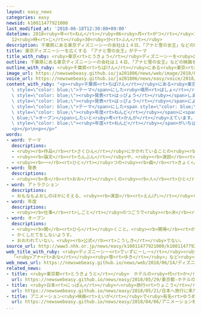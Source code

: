 ```yaml
---
layout: easy_news
categories: easy
newsid: k10011477921000
last_modified_at: '2018-06-18T12:30:00+09:00'
datetime: 2018<ruby>年<rt>ねん</rt></ruby>06<ruby>月<rt>がつ</rt></ruby>18<ruby>日<rt>にち</rt></ruby>
  12<ruby>時<rt>じ</rt></ruby>30<ruby>分<rt>ふん</rt></ruby>
description: 千葉県にある東京ディズニーシーの会社は１４日、「アナと雪の女王」などの映画をテーマにした場所を新しくつくると発表しました。
title: 東京ディズニーシーを広くする　「アナと雪の女王」がテーマ
title_with_ruby: <ruby>東京<rt>とうきょう</rt></ruby>ディズニーシーを<ruby>広<rt>ひろ</rt></ruby>くする　「アナと<ruby>雪<rt>ゆき</rt></ruby>の<ruby>女王<rt>じょおう</rt></ruby>」がテーマ
outline: 千葉県にある東京ディズニーシーの会社は１４日、「アナと雪の女王」などの映画をテーマにした場所を新しくつくると発表しました。
outline_with_ruby: <ruby>千葉県<rt>ちばけん</rt></ruby>にある<ruby>東京<rt>とうきょう</rt></ruby>ディズニーシーの<ruby>会社<rt>かいしゃ</rt></ruby>は<ruby>１４日<rt>じゅうよっか</rt></ruby>、「アナと<ruby>雪<rt>ゆき</rt></ruby>の<ruby>女王<rt>じょおう</rt></ruby>」などの<ruby>映画<rt>えいが</rt></ruby>をテーマにした<ruby>場所<rt>ばしょ</rt></ruby>を<ruby>新<rt>あたら</rt></ruby>しくつくると<ruby>発表<rt>はっぴょう</rt></ruby>しました。
image_url: https://newswebeasy.github.io/ja201806/news/web/image/2018/06/14/K10011477921_1806141706_1806141726_01_02.jpg
voice_url: https://newswebeasy.github.io/ja201806/news/easy/voice/2018/06/18/k10011477921000.mp4
content_with_ruby: "<p><ruby>千葉県<rt>ちばけん</rt></ruby>にある<ruby>東京<rt>とうきょう</rt></ruby>ディズニーシーの<ruby>会社<rt>かいしゃ</rt></ruby>は<ruby>１４日<rt>じゅうよっか</rt></ruby>、「アナと<ruby>雪<rt>ゆき</rt></ruby>の<ruby>女王<rt>じょおう</rt></ruby>」などの<ruby>映画<rt>えいが</rt></ruby>を<span\
  \ style=\"color: blue;\">テーマ</span>にした<ruby>場所<rt>ばしょ</rt></ruby>を<ruby>新<rt>あたら</rt></ruby>しくつくると<span\
  \ style=\"color: blue;\"><ruby>発表<rt>はっぴょう</rt></ruby></span>しました。</p>\n<p><span\
  \ style=\"color: blue;\"><ruby>発表<rt>はっぴょう</rt></ruby></span>によると、<ruby>駐車場<rt>ちゅうしゃじょう</rt></ruby>に<ruby>新<rt>あたら</rt></ruby>しい<ruby>場所<rt>ばしょ</rt></ruby>をつくって、ディズニーシーを<ruby>広<rt>ひろ</rt></ruby>くする<ruby>計画<rt>けいかく</rt></ruby>です。<ruby>新<rt>あたら</rt></ruby>しい<ruby>場所<rt>ばしょ</rt></ruby>には２５００<ruby>億<rt>おく</rt></ruby><ruby>円<rt>えん</rt></ruby>を<ruby>使<rt>つか</rt></ruby>って、３つのディズニーの<ruby>映画<rt>えいが</rt></ruby>を<span\
  \ style=\"color: blue;\">テーマ</span>にした<span style=\"color: blue;\">アトラクション</span>やレストラン、ホテルを<ruby>作<rt>つく</rt></ruby>ります。<ruby>会社<rt>かいしゃ</rt></ruby>は、２０２２<span\
  \ style=\"color: blue;\"><ruby>年度<rt>ねんど</rt></ruby></span>に<span style=\"color:\
  \ blue;\">オープン</span>したいと<ruby>考<rt>かんが</rt></ruby>えています。</p>\n<p>ディズニーランドとディズニーシーに<ruby>来<rt>き</rt></ruby>た<ruby>人<rt>ひと</rt></ruby>は、２０１４<span\
  \ style=\"color: blue;\"><ruby>年度<rt>ねんど</rt></ruby></span>がいちばん<ruby>多<rt>おお</rt></ruby>くて、<ruby>全部<rt>ぜんぶ</rt></ruby>で３１３７<ruby>万<rt>まん</rt></ruby><ruby>人<rt>にん</rt></ruby>でした。しかし、そのあとは<ruby>毎年<rt>まいとし</rt></ruby>３０００<ruby>万<rt>まん</rt></ruby><ruby>人<rt>にん</rt></ruby>ぐらいになっています。<ruby>新<rt>あたら</rt></ruby>しい<ruby>場所<rt>ばしょ</rt></ruby>ができたあとも、<ruby>来<rt>き</rt></ruby>た<ruby>人<rt>ひと</rt></ruby>に<ruby>楽<rt>たの</rt></ruby>しんでほしいと<ruby>会社<rt>かいしゃ</rt></ruby>は<ruby>考<rt>かんが</rt></ruby>えています。</p>\n\
  <p></p>\n<p></p>"
words:
- word: テーマ
  descriptions:
  - <ruby><rb>作品</rb><rt>さくひん</rt></ruby>にかかれていることの<ruby><rb>中心</rb><rt>ちゅうしん</rt></ruby>。また、<ruby><rb>作品</rb><rt>さくひん</rt></ruby>の<ruby><rb>中心</rb><rt>ちゅうしん</rt></ruby>になっている<ruby><rb>考</rb><rt>かんが</rt></ruby>え<ruby><rb>方</rb><rt>かた</rt></ruby>。<ruby><rb>主題</rb><rt>しゅだい</rt></ruby>。
  - <ruby><rb>論文</rb><rt>ろんぶん</rt></ruby>や、<ruby><rb>演説</rb><rt>えんぜつ</rt></ruby>の<ruby><rb>題目</rb><rt>だいもく</rt></ruby>。
  - <ruby><rb>一</rb><rt>ひと</rt></ruby>つの<ruby><rb>曲</rb><rt>きょく</rt></ruby>の<ruby><rb>中心</rb><rt>ちゅうしん</rt></ruby>となっているメロディー。
- word: 発表
  descriptions:
  - <ruby><rb>多</rb><rt>おお</rt></ruby>くの<ruby><rb>人</rb><rt>ひと</rt></ruby>に<ruby><rb>広</rb><rt>ひろ</rt></ruby>く<ruby><rb>知</rb><rt>し</rt></ruby>らせること。
- word: アトラクション
  descriptions:
  - おもなもよおしのほかにそえる、<ruby><rb>演芸</rb><rt>えんげい</rt></ruby>などの<ruby><rb>出</rb><rt>だ</rt></ruby>し<ruby><rb>物</rb><rt>もの</rt></ruby>。
- word: 年度
  descriptions:
  - <ruby><rb>仕事</rb><rt>しごと</rt></ruby>のつごうで<ruby><rb>決</rb><rt>き</rt></ruby>めた<ruby><rb>１年</rb><rt>いちねん</rt></ruby>の<ruby><rb>期間</rb><rt>きかん</rt></ruby>。ふつう４<ruby><rb>月</rb><rt>がつ</rt></ruby><ruby><rb>１日</rb><rt>ついたち</rt></ruby>に<ruby><rb>始</rb><rt>はじ</rt></ruby>まり、<ruby><rb>翌年</rb><rt>よくねん</rt></ruby>の３<ruby><rb>月</rb><rt>がつ</rt></ruby>３１<ruby><rb>日</rb><rt>にち</rt></ruby>に<ruby><rb>終</rb><rt>お</rt></ruby>わる。
- word: オープン
  descriptions:
  - <ruby><rb>開</rb><rt>ひら</rt></ruby>くこと。<ruby><rb>開場</rb><rt>かいじょう</rt></ruby>。
  - かくしだてをしないようす。
  - おおわれていない。<ruby><rb>公式</rb><rt>こうしき</rt></ruby>でない。
source_url: http://www3.nhk.or.jp/news/easy/k10011477921000/k10011477921000.html
web_title_with_ruby: <ruby>ディズニーシー<rt>でぃずにーしー</rt></ruby><ruby>拡張<rt>かくちょう</rt></ruby>へ
  「<ruby>アナ<rt>あな</rt></ruby><ruby>雪<rt>ゆき</rt></ruby>」など<ruby>新<rt>しん</rt></ruby><ruby>エリア<rt>えりあ</rt></ruby><ruby>開業<rt>かいぎょう</rt></ruby>
web_news_url: https://newswebeasy.github.io/news/web/2018/06/14/ディズニーシー拡張へ-アナ雪など新エリア開業
related_news:
- title: <ruby>東京都<rt>とうきょうと</rt></ruby>　ホテルの<ruby>代<rt>か</rt></ruby>わりに<ruby>使<rt>つか</rt></ruby>う<ruby>船<rt>ふね</rt></ruby>　スイスの<ruby>会社<rt>かいしゃ</rt></ruby>と<ruby>相談<rt>そうだん</rt></ruby>
  url: https://newswebeasy.github.io/news/easy/2018/05/29/東京都-ホテルの代わりに使う船-スイスの会社と相談
- title: <ruby>日本<rt>にっぽん</rt></ruby>へ<ruby>旅行<rt>りょこう</rt></ruby>に<ruby>来<rt>き</rt></ruby>た<ruby>外国人<rt>がいこくじん</rt></ruby>が<ruby>最<rt>もっと</rt></ruby>も<ruby>早<rt>はや</rt></ruby>く１０００<ruby>万<rt>まん</rt></ruby><ruby>人<rt>にん</rt></ruby>になる
  url: https://newswebeasy.github.io/news/easy/2018/05/21/日本へ旅行に来た外国人が最も早く1000万人になる
- title: アニメーション<ruby>映画<rt>えいが</rt></ruby>で<ruby>有名<rt>ゆうめい</rt></ruby>な<ruby>高畑勲<rt>たかはたいさお</rt></ruby>さんが<ruby>亡<rt>な</rt></ruby>くなる
  url: https://newswebeasy.github.io/news/easy/2018/04/06/アニメーション映画で有名な高畑勲さんが亡くなる
...
```

